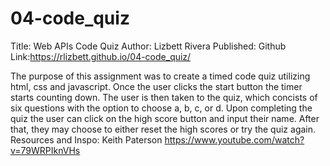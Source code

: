 # 04-code_quiz
Title: Web APIs Code Quiz 
Author: Lizbett Rivera
Published: Github
Link:https://rlizbett.github.io/04-code_quiz/


The purpose of this assignment was to create a timed code quiz utilizing html, css and javascript. Once the user clicks the start button the timer starts counting down. The user is then taken to the quiz, which concists of  six questions with the option to choose a, b, c, or d. Upon completing the quiz the user can click on the high score button and input their name. After that, they may choose to either reset the high scores or try the quiz again. Resources and Inspo: Keith Paterson https://www.youtube.com/watch?v=79WRPIknVHs


